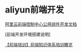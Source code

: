 # aliyun前端开发
[阿里云前端控制中心公用组件开发文档]("http://gitlab.alibaba-inc.com/aliyun/console/tree/master")

[前端开发环境搭建说明]

[【前端培训】前端知识体系培训概览]("http://10.125.52.84:3001/documents/21")